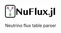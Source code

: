 <img style="height:3em;" alt="NuFlux.jl" src="docs/src/assets/nuflux.svg"/>

Neutrino flux table parser
